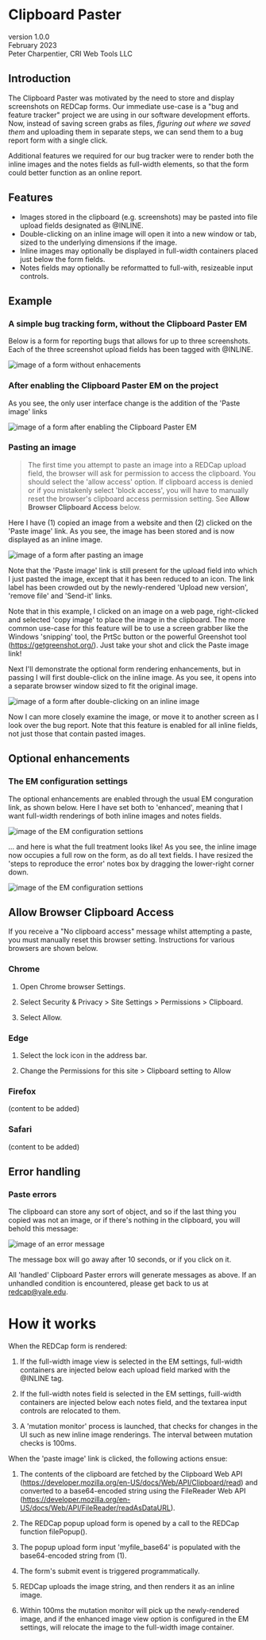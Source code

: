 # Clipboard Paster
version 1.0.0  
February 2023  
Peter Charpentier, CRI Web Tools LLC  

## Introduction
The Clipboard Paster was motivated by the need to store and display screenshots on REDCap forms. Our immediate use-case is a "bug and feature tracker" project we are using in our software development efforts. Now, instead of saving screen grabs as files, *figuring out where we saved them* and uploading them in separate steps, we can send them to a bug report form with a single click.

Additional features we required for our bug tracker were to render both the inline images and the notes fields as full-width elements, so that the form could better function as an online report.

## Features
- Images stored in the clipboard (e.g. screenshots) may be pasted into file upload fields designated as @INLINE.
- Double-clicking on an inline image will open it into a new window or tab, sized to the underlying dimensions if the image.
- Inline images may optionally be displayed in full-width containers placed just below the form fields.
- Notes fields may optionally be reformatted to full-with, resizeable input controls.

## Example 

### A simple bug tracking form, without the Clipboard Paster EM

Below is a form for reporting bugs that allows for up to three screenshots. Each of the three screenshot upload fields has been tagged with @INLINE.

![image of a form without enhacements](images/example0.png)

### After enabling the Clipboard Paster EM on the project

As you see, the only user interface change is the addition of the 'Paste image' links

![image of a form after enabling the Clipboard Paster EM](images/example1.png)

### Pasting an image

> The first time you attempt to paste an image into a REDCap upload field, the browser will ask for permission to access the clipboard. You should select the 'allow access' option. If clipboard access is denied or if you mistakenly select 'block access', you will have to manually reset the browser's clipboard access permission setting. See **Allow Browser Clipboard Access** below.

Here I have (1) copied an image from a website and then (2) clicked on the 'Paste image' link. As you see, the image has been stored and is now displayed as an inline image. 

![image of a form after pasting an image](images/example2.png)

Note that the 'Paste image' link is still present for the upload field into which I just pasted the image, except that it has been reduced to an icon. The link label has been crowded out by the newly-rendered 'Upload new version', 'remove file' and 'Send-it' links.

Note that in this example, I clicked on an image on a web page, right-clicked and selected 'copy image' to place the image in the clipboard. The more common use-case for this feature will be to use a screen grabber like the Windows 'snipping' tool, the PrtSc button or the powerful Greenshot tool (https://getgreenshot.org/). Just take your shot and click the Paste image link!

Next I'll demonstrate the optional form rendering enhancements, but in passing I will first double-click on the inline image. As you see, it opens into a separate browser window sized to fit the original image. 

![image of a form after double-clicking on an inline image](images/example3.png)

Now I can more closely examine the image, or move it to another screen as I look over the bug report. Note that this feature is enabled for all inline fields, not just those that contain pasted images.

## Optional enhancements

### The EM configuration settings

The optional enhancements are enabled through the usual EM conguration link, as shown below. Here I have set both to 'enhanced', meaning that I want full-width renderings of both inline images and notes fields.

![image of the EM configuration settions](images/example4.png)

... and here is what the full treatment looks like! As you see, the inline image now occupies a full row on the form, as do all text fields. I have resized the 'steps to reproduce the error' notes box by dragging the lower-right corner down.

![image of the EM configuration settions](images/example5.png)

## Allow Browser Clipboard Access

If you receive a "No clipboard access" message whilst attempting a paste, you must manually reset this browser setting. Instructions for various browsers are shown below.

### Chrome

1. Open Chrome browser Settings.

2. Select Security & Privacy > Site Settings > Permissions > Clipboard.

3. Select Allow. 

### Edge

1. Select the lock icon in the address bar.

2. Change the Permissions for this site > Clipboard setting to Allow

### Firefox

(content to be added)

### Safari

(content to be added)

## Error handling

### Paste errors

The clipboard can store any sort of object, and so if the last thing you copied was not an image, or if there's nothing in the clipboard, you will behold this message:

![image of an error message](images/example6.png)

The message box will go away after 10 seconds, or if you click on it.

All 'handled' Clipboard Paster errors will generate messages as above. If an unhandled condition is encountered, please get back to us at redcap@yale.edu.

# How it works

When the REDCap form is rendered:

1. If the full-width image view is selected in the EM settings, full-width containers are injected below each upload field marked with the @INLINE tag.

2. If the full-width notes field is selected in the EM settings, fuill-width containers are injected below each notes field, and the textarea input controls are relocated to them.

3. A 'mutation monitor' process is launched, that checks for changes in the UI such as new inline image renderings. The interval between mutation checks is 100ms.

When the 'paste image' link is clicked, the following actions ensue:

1. The contents of the clipboard are fetched by the Clipboard Web API (https://developer.mozilla.org/en-US/docs/Web/API/Clipboard/read) and converted to a base64-encoded string using the FileReader Web API (https://developer.mozilla.org/en-US/docs/Web/API/FileReader/readAsDataURL).

2. The REDCap popup upload form is opened by a call to the REDCap function filePopup().

3. The popup upload form input 'myfile_base64' is populated with the base64-encoded string from (1).

4. The form's submit event is triggered programmatically.

5. REDCap uploads the image string, and then renders it as an inline image.

6. Within 100ms the mutation monitor will pick up the newly-rendered image, and if the enhanced image view option is configured in the EM settings, will relocate the image to the full-width image container.
















